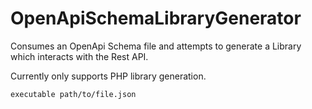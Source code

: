 # OpenApiSchemaLibraryGenerator

Consumes an OpenApi Schema file and attempts to generate a Library which interacts with the Rest API.

Currently only supports PHP library generation.

`executable path/to/file.json`
